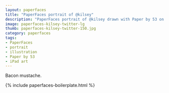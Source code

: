 ```yaml
---
layout: paperfaces
title: "PaperFaces portrait of @kilsey"
description: "PaperFaces portrait of @kilsey drawn with Paper by 53 on an iPad."
image: paperfaces-kilsey-twitter-lg
thumb: paperfaces-kilsey-twitter-150.jpg
category: paperfaces
tags: 
- PaperFaces
- portrait
- illustration
- Paper by 53
- iPad art
---
```


Bacon mustache.

{% include paperfaces-boilerplate.html %}